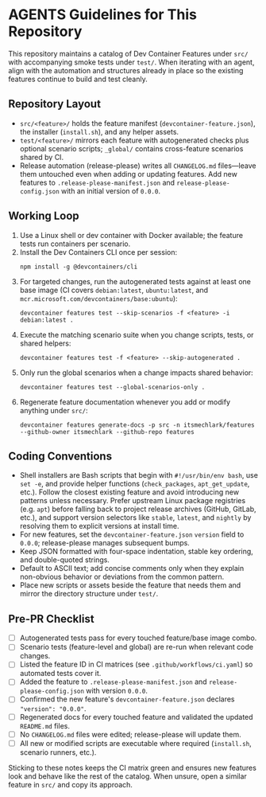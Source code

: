 # AGENTS Guidelines for This Repository

This repository maintains a catalog of Dev Container Features under `src/` with
accompanying smoke tests under `test/`. When iterating with an agent, align with
the automation and structures already in place so the existing features continue
to build and test cleanly.

## Repository Layout
- `src/<feature>/` holds the feature manifest (`devcontainer-feature.json`), the
  installer (`install.sh`), and any helper assets.
- `test/<feature>/` mirrors each feature with autogenerated checks plus optional
  scenario scripts; `_global/` contains cross-feature scenarios shared by CI.
- Release automation (release-please) writes all `CHANGELOG.md` files—leave them
  untouched even when adding or updating features. Add new features to
  `.release-please-manifest.json` and `release-please-config.json` with an initial
  version of `0.0.0`.

## Working Loop
1. Use a Linux shell or dev container with Docker available; the feature tests
   run containers per scenario.
2. Install the Dev Containers CLI once per session:
   ```
   npm install -g @devcontainers/cli
   ```
3. For targeted changes, run the autogenerated tests against at least one base
   image (CI covers `debian:latest`, `ubuntu:latest`, and
   `mcr.microsoft.com/devcontainers/base:ubuntu`):
   ```
   devcontainer features test --skip-scenarios -f <feature> -i debian:latest .
   ```
4. Execute the matching scenario suite when you change scripts, tests, or shared
   helpers:
   ```
   devcontainer features test -f <feature> --skip-autogenerated .
   ```
5. Only run the global scenarios when a change impacts shared behavior:
   ```
   devcontainer features test --global-scenarios-only .
   ```
6. Regenerate feature documentation whenever you add or modify anything under `src/`:
   ```
   devcontainer features generate-docs -p src -n itsmechlark/features --github-owner itsmechlark --github-repo features
   ```

## Coding Conventions
- Shell installers are Bash scripts that begin with `#!/usr/bin/env bash`, use
  `set -e`, and provide helper functions (`check_packages`, `apt_get_update`,
  etc.). Follow the closest existing feature and avoid introducing new patterns
  unless necessary. Prefer upstream Linux package registries (e.g. `apt`) before
  falling back to project release archives (GitHub, GitLab, etc.), and support
  version selectors like `stable`, `latest`, and `nightly` by resolving them to
  explicit versions at install time.
- For new features, set the `devcontainer-feature.json` `version` field to `0.0.0`;
  release-please manages subsequent bumps.
- Keep JSON formatted with four-space indentation, stable key ordering, and
  double-quoted strings.
- Default to ASCII text; add concise comments only when they explain non-obvious
  behavior or deviations from the common pattern.
- Place new scripts or assets beside the feature that needs them and mirror the
  directory structure under `test/`.

## Pre-PR Checklist
- [ ] Autogenerated tests pass for every touched feature/base image combo.
- [ ] Scenario tests (feature-level and global) are re-run when relevant code
      changes.
- [ ] Listed the feature ID in CI matrices (see `.github/workflows/ci.yaml`) so
      automated tests cover it.
- [ ] Added the feature to `.release-please-manifest.json` and `release-please-config.json`
      with version `0.0.0`.
- [ ] Confirmed the new feature's `devcontainer-feature.json` declares `"version": "0.0.0"`.
- [ ] Regenerated docs for every touched feature and validated the updated `README.md` files.
- [ ] No `CHANGELOG.md` files were edited; release-please will update them.
- [ ] All new or modified scripts are executable where required
      (`install.sh`, scenario runners, etc.).

Sticking to these notes keeps the CI matrix green and ensures new features look
and behave like the rest of the catalog. When unsure, open a similar feature in
`src/` and copy its approach.
